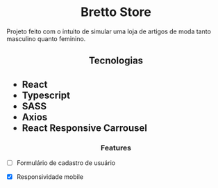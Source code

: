 <h1 align="center">Bretto Store</h1>

<p>Projeto feito com o intuito de simular uma loja de artigos de moda tanto masculino quanto feminino.</p>

<h2 align="center">Tecnologias<h2>

- React
- Typescript
- SASS
- Axios
- React Responsive Carrousel
  
 <h3 align="center">Features</h3>

- [ ] Formulário de cadastro de usuário
- [x] Responsividade mobile
  
  
 

